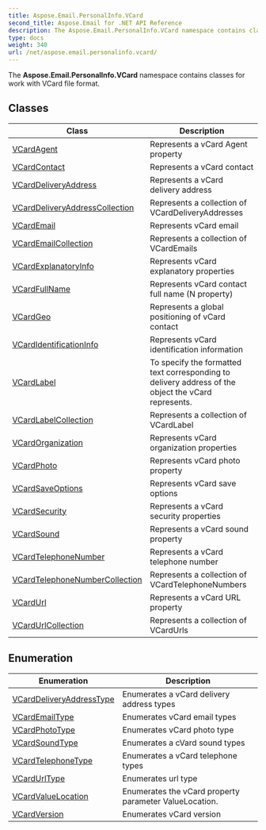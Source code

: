 ```yaml
---
title: Aspose.Email.PersonalInfo.VCard
second_title: Aspose.Email for .NET API Reference
description: The Aspose.Email.PersonalInfo.VCard namespace contains classes for work with VCard file format
type: docs
weight: 340
url: /net/aspose.email.personalinfo.vcard/
---
```

The **Aspose.Email.PersonalInfo.VCard** namespace contains classes for work with VCard file format.

## Classes

| Class | Description |
| --- | --- |
| [VCardAgent](./vcardagent/) | Represents a vCard Agent property |
| [VCardContact](./vcardcontact/) | Represents a vCard contact |
| [VCardDeliveryAddress](./vcarddeliveryaddress/) | Represents a vCard delivery address |
| [VCardDeliveryAddressCollection](./vcarddeliveryaddresscollection/) | Represents a collection of VCardDeliveryAddresses |
| [VCardEmail](./vcardemail/) | Represents vCard email |
| [VCardEmailCollection](./vcardemailcollection/) | Represents a collection of VCardEmails |
| [VCardExplanatoryInfo](./vcardexplanatoryinfo/) | Represents vCard explanatory properties |
| [VCardFullName](./vcardfullname/) | Represents vCard contact full name (N property) |
| [VCardGeo](./vcardgeo/) | Represents a global positioning of vCard contact |
| [VCardIdentificationInfo](./vcardidentificationinfo/) | Represents vCard identification information |
| [VCardLabel](./vcardlabel/) | To specify the formatted text corresponding to delivery address of the object the vCard represents. |
| [VCardLabelCollection](./vcardlabelcollection/) | Represents a collection of VCardLabel |
| [VCardOrganization](./vcardorganization/) | Represents vCard organization properties |
| [VCardPhoto](./vcardphoto/) | Represents vCard photo property |
| [VCardSaveOptions](./vcardsaveoptions/) | Represents vCard save options |
| [VCardSecurity](./vcardsecurity/) | Represents a vCard security properties |
| [VCardSound](./vcardsound/) | Represents a vCard sound property |
| [VCardTelephoneNumber](./vcardtelephonenumber/) | Represents a vCard telephone number |
| [VCardTelephoneNumberCollection](./vcardtelephonenumbercollection/) | Represents a collection of VCardTelephoneNumbers |
| [VCardUrl](./vcardurl/) | Represents a vCard URL property |
| [VCardUrlCollection](./vcardurlcollection/) | Represents a collection of VCardUrls |
## Enumeration

| Enumeration | Description |
| --- | --- |
| [VCardDeliveryAddressType](./vcarddeliveryaddresstype/) | Enumerates a vCard delivery address types |
| [VCardEmailType](./vcardemailtype/) | Enumerates vCard email types |
| [VCardPhotoType](./vcardphototype/) | Enumerates vCard photo type |
| [VCardSoundType](./vcardsoundtype/) | Enumerates a cVard sound types |
| [VCardTelephoneType](./vcardtelephonetype/) | Enumerates a vCard telephone types |
| [VCardUrlType](./vcardurltype/) | Enumerates url type |
| [VCardValueLocation](./vcardvaluelocation/) | Enumerates the vCard property parameter ValueLocation. |
| [VCardVersion](./vcardversion/) | Enumerates vCard version |


